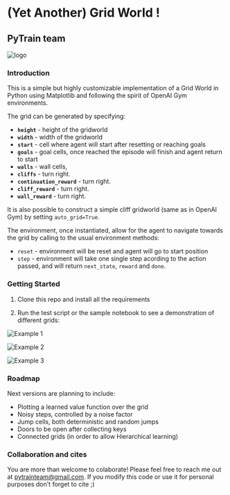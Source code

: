 [//]: # (Image References)

[logo]: https://github.com/pytrainai/gridworld/blob/master/assets/logo.png
[example1]: https://github.com/pytrainai/gridworld/blob/master/figures/example_1.png "Grid for example 1"
[example2]: https://github.com/pytrainai/gridworld/blob/master/figures/example_2.png "Grid for example 2"
[example3]: https://github.com/pytrainai/gridworld/blob/master/figures/example_3.png "Grid for example 3"

# (Yet Another) Grid World !

## PyTrain team

![logo]

### Introduction

This is a simple but highly customizable implementation of a Grid World in Python using Matplotlib and following the spirit of OpenAI Gym environments.


The grid can be generated by specifying:
- **`height`** - height of the gridworld
- **`width`** - width of the gridworld
- **`start`** - cell where agent will start after resetting or reaching goals
- **`goals`** - goal cells, once reached the episode will finish and agent return to start
- **`walls`** - wall cells, 
- **`cliffs`** - turn right.
- **`continuation_reward`** - turn right.
- **`cliff_reward`** - turn right.
- **`wall_reward`** - turn right.

It is also possible to construct a simple cliff gridworld (same as in OpenAI Gym) by setting `auto_grid=True`.

The environment, once instantiated, allow for the agent to navigate towards the grid by calling to the usual environment methods:

- `reset` - environment will be reset and agent will go to start position
- `step` - environment will take one single step acording to the action passed, and will return `next_state`, `reward` and `done`.

### Getting Started

1. Clone this repo and install all the requirements 

2. Run the test script or the sample notebook to see a demonstration of different grids:

![Example 1][example1]

![Example 2][example2]

![Example 3][example3]


### Roadmap

Next versions are planning to include:

 - Plotting a learned value function over the grid
 - Noisy steps, controlled by a noise factor
 - Jump cells, both deterministic and random jumps
 - Doors to be open after collecting keys
 - Connected grids (in order to allow Hierarchical learning)


### Collaboration and cites

You are more than welcome to colaborate! Please feel free to reach me out at pytrainteam@gmail.com. If you modify this code or use it for personal purposes don't forget to cite ;)